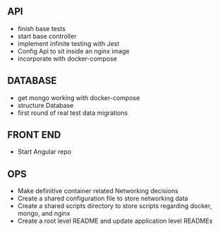 ## API

-   finish base tests
-   start base controller
-   implement infinite testing with Jest
-   Config Api to sit inside an nginx image
-   incorporate with docker-compose

## DATABASE

-   get mongo working with docker-compose
-   structure Database
-   first round of real test data migrations

## FRONT END

-   Start Angular repo

## OPS

-   Make definitive container related Networking decisions
-   Create a shared configuration file to store networking data
-   Create a shared scripts directory to store scripts regarding docker, mongo, and nginx
-   Create a root level README and update application level READMEs
